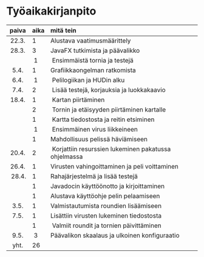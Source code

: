 # Työaikakirjanpito

| paiva | aika | mitä tein                                            |
| :----:|:-----| :-----                                               |
| 22.3. | 1    | Alustava vaatimusmäärittely                          |
| 28.3. | 3    | JavaFX tutkimista ja päävalikko                      |
|       | 1    | Ensimmäistä tornia ja testejä                        |
|  5.4. | 1    | Grafiikkaongelman ratkomista                         |
|  6.4. | 1    | Pelilogiikan ja HUDin alku                           |
|  7.4. | 2    | Lisää testejä, korjauksia ja luokkakaavio            |
| 18.4. | 1    | Kartan piirtäminen                                   |
|       | 2    | Tornin ja etäisyyden piirtäminen kartalle            |
|       | 1    | Kartta tiedostosta ja reitin etsiminen               |
|       | 1    | Ensimmäinen virus liikkeineen                        |
|       | 1    | Mahdollisuus pelissä häviämiseen                     |
| 20.4. | 2    | Korjattiin resurssien lukeminen pakatussa ohjelmassa |
| 26.4. | 1    | Virusten vahingoittaminen ja peli voittaminen        |
| 28.4. | 1    | Rahajärjestelmä ja lisää testejä                     |
|       | 1    | Javadocin käyttöönotto ja kirjoittaminen             |
|       | 1    | Alustava käyttöohje pelin pelaamiseen                |
|  3.5. | 1    | Valmistautumista roundien lisäämiseen                |
|  7.5. | 1    | Lisättiin virusten lukeminen tiedostosta             |
|       | 1    | Valmiit roundit ja tornien päivittäminen             |
|  9.5. | 3    | Päävalikon skaalaus ja ulkoinen konfiguraatio        |
| yht.  | 26   |                                                      |
